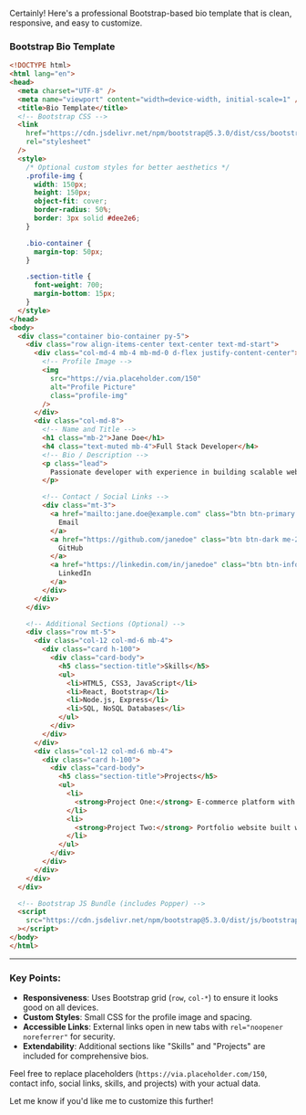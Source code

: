 Certainly! Here's a professional Bootstrap-based bio template that is clean, responsive, and easy to customize.

### Bootstrap Bio Template

```html
<!DOCTYPE html>
<html lang="en">
<head>
  <meta charset="UTF-8" />
  <meta name="viewport" content="width=device-width, initial-scale=1" />
  <title>Bio Template</title>
  <!-- Bootstrap CSS -->
  <link
    href="https://cdn.jsdelivr.net/npm/bootstrap@5.3.0/dist/css/bootstrap.min.css"
    rel="stylesheet"
  />
  <style>
    /* Optional custom styles for better aesthetics */
    .profile-img {
      width: 150px;
      height: 150px;
      object-fit: cover;
      border-radius: 50%;
      border: 3px solid #dee2e6;
    }

    .bio-container {
      margin-top: 50px;
    }

    .section-title {
      font-weight: 700;
      margin-bottom: 15px;
    }
  </style>
</head>
<body>
  <div class="container bio-container py-5">
    <div class="row align-items-center text-center text-md-start">
      <div class="col-md-4 mb-4 mb-md-0 d-flex justify-content-center">
        <!-- Profile Image -->
        <img
          src="https://via.placeholder.com/150"
          alt="Profile Picture"
          class="profile-img"
        />
      </div>
      <div class="col-md-8">
        <!-- Name and Title -->
        <h1 class="mb-2">Jane Doe</h1>
        <h4 class="text-muted mb-4">Full Stack Developer</h4>
        <!-- Bio / Description -->
        <p class="lead">
          Passionate developer with experience in building scalable web applications. Skilled in front-end technologies like HTML, CSS, JavaScript, and frameworks such as Bootstrap and React. Back-end expertise includes Node.js, Express, and database management.
        </p>

        <!-- Contact / Social Links -->
        <div class="mt-3">
          <a href="mailto:jane.doe@example.com" class="btn btn-primary me-2">
            Email
          </a>
          <a href="https://github.com/janedoe" class="btn btn-dark me-2" target="_blank" rel="noopener noreferrer">
            GitHub
          </a>
          <a href="https://linkedin.com/in/janedoe" class="btn btn-info" target="_blank" rel="noopener noreferrer">
            LinkedIn
          </a>
        </div>
      </div>
    </div>

    <!-- Additional Sections (Optional) -->
    <div class="row mt-5">
      <div class="col-12 col-md-6 mb-4">
        <div class="card h-100">
          <div class="card-body">
            <h5 class="section-title">Skills</h5>
            <ul>
              <li>HTML5, CSS3, JavaScript</li>
              <li>React, Bootstrap</li>
              <li>Node.js, Express</li>
              <li>SQL, NoSQL Databases</li>
            </ul>
          </div>
        </div>
      </div>
      <div class="col-12 col-md-6 mb-4">
        <div class="card h-100">
          <div class="card-body">
            <h5 class="section-title">Projects</h5>
            <ul>
              <li>
                <strong>Project One:</strong> E-commerce platform with React and Node.js
              </li>
              <li>
                <strong>Project Two:</strong> Portfolio website built with Bootstrap
              </li>
            </ul>
          </div>
        </div>
      </div>
    </div>
  </div>

  <!-- Bootstrap JS Bundle (includes Popper) -->
  <script
    src="https://cdn.jsdelivr.net/npm/bootstrap@5.3.0/dist/js/bootstrap.bundle.min.js"
  ></script>
</body>
</html>
```

---

### Key Points:
- **Responsiveness**: Uses Bootstrap grid (`row`, `col-*`) to ensure it looks good on all devices.
- **Custom Styles**: Small CSS for the profile image and spacing.
- **Accessible Links**: External links open in new tabs with `rel="noopener noreferrer"` for security.
- **Extendability**: Additional sections like "Skills" and "Projects" are included for comprehensive bios.

Feel free to replace placeholders (`https://via.placeholder.com/150`, contact info, social links, skills, and projects) with your actual data.

Let me know if you'd like me to customize this further!